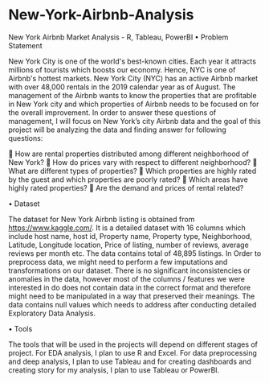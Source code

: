 # New-York-Airbnb-Analysis
New York Airbnb Market Analysis - R, Tableau, PowerBI
•	Problem Statement

New York City is one of the world's best-known cities. Each year it attracts millions of tourists which boosts our economy. Hence, NYC is one of Airbnb's hottest markets. New York City (NYC) has an active Airbnb market with over 48,000 rentals in the 2019 calendar year as of August. The management of the Airbnb wants to know the properties that are profitable in New York city and which properties of Airbnb needs to be focused on for the overall improvement. In order to answer these questions of management, I will focus on New York’s city Airbnb data and the goal of this project will be analyzing the data and finding answer for following questions:

	How are rental properties distributed among different neighborhood of New York?
	How do prices vary with respect to different neighborhood?
	What are different types of properties?
	Which properties are highly rated by the guest and which properties are poorly rated?
	Which areas have highly rated properties?
	Are the demand and prices of rental related?

•	Dataset

The dataset for New York Airbnb listing is obtained from https://www.kaggle.com/. It is a detailed dataset with 16 columns which include host name, host id, Property name, Property type, Neighborhood, Latitude, Longitude location, Price of listing, number of reviews, average reviews per month etc. The data contains total of 48,895 listings.
In Order to preprocess data, we might need to perform a few imputations and transformations on our dataset. There is no significant inconsistencies or anomalies in the data, however most of the columns / features we were interested in do does not contain data in the correct format and therefore might need to be manipulated in a way that preserved their meanings. The data contains null values which needs to address after conducting detailed Exploratory Data Analysis.

•	Tools 

The tools that will be used in the projects will depend on different stages of project. For EDA analysis, I plan to use R and Excel. For data preprocessing and deep analysis, I plan to use Tableau and for creating dashboards and creating story for my analysis, I plan to use Tableau or PowerBI.
